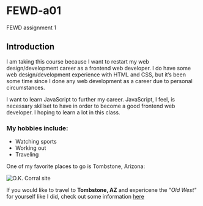 # FEWD-a01
FEWD assignment 1

## Introduction
I am taking this course because I want to restart my web design/development career as a frontend web developer. I do have some web design/development experience with HTML and CSS, but it’s been some time since I done any web development as a career due to personal circumstances.

I want to learn JavaScript to further my career. JavaScript, I feel, is necessary skillset to have in order to become a good frontend web developer. I hoping to learn a lot in this class.

### My hobbies include:

* Watching sports
* Working out
* Traveling


One of my favorite places to go is Tombstone, Arizona:

![O.K. Corral site](https://www.go-arizona.com/media/photos/media-691767-630x420.jpg)

If you would like to travel to **Tombstone, AZ** and expericene the _"Old West"_ for yourself like I did, check out some information [here](https://discovertombstone.com/)
